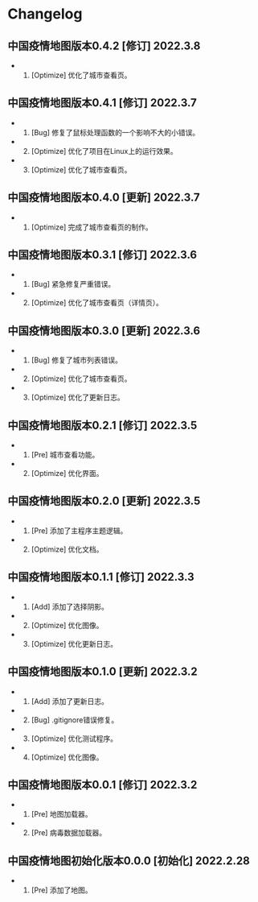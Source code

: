 # Changelog

## 中国疫情地图版本0.4.2 [修订] 2022.3.8

- 1. [Optimize] 优化了城市查看页。

## 中国疫情地图版本0.4.1 [修订] 2022.3.7

- 1. [Bug] 修复了鼠标处理函数的一个影响不大的小错误。
- 2. [Optimize] 优化了项目在Linux上的运行效果。
- 3. [Optimize] 优化了城市查看页。

## 中国疫情地图版本0.4.0 [更新] 2022.3.7

- 1. [Optimize] 完成了城市查看页的制作。

## 中国疫情地图版本0.3.1 [修订] 2022.3.6

- 1. [Bug] 紧急修复严重错误。
- 2. [Optimize] 优化了城市查看页（详情页）。

## 中国疫情地图版本0.3.0 [更新] 2022.3.6

- 1. [Bug] 修复了城市列表错误。
- 2. [Optimize] 优化了城市查看页。
- 3. [Optimize] 优化了更新日志。

## 中国疫情地图版本0.2.1 [修订] 2022.3.5

- 1. [Pre] 城市查看功能。
- 2. [Optimize] 优化界面。

## 中国疫情地图版本0.2.0 [更新] 2022.3.5

- 1. [Pre] 添加了主程序主题逻辑。
- 2. [Optimize] 优化文档。

## 中国疫情地图版本0.1.1 [修订] 2022.3.3

- 1. [Add] 添加了选择阴影。
- 2. [Optimize] 优化图像。
- 3. [Optimize] 优化更新日志。

## 中国疫情地图版本0.1.0 [更新] 2022.3.2

- 1. [Add] 添加了更新日志。
- 2. [Bug] .gitignore错误修复。
- 3. [Optimize] 优化测试程序。
- 4. [Optimize] 优化图像。

## 中国疫情地图版本0.0.1 [修订] 2022.3.2

- 1. [Pre] 地图加载器。
- 2. [Pre] 病毒数据加载器。

## 中国疫情地图初始化版本0.0.0 [初始化] 2022.2.28

- 1. [Pre] 添加了地图。
